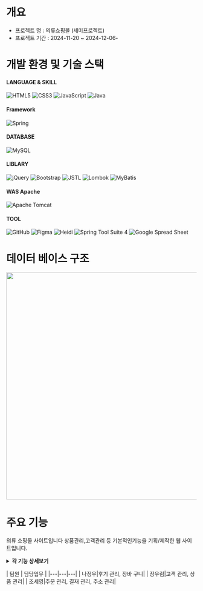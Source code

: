 #  개요
  - 프로젝트 명 : 의류쇼핑몰 (세미프로젝트)
  - 프로젝트 기간 : 2024-11-20 ~ 2024-12-06-<br>
#  개발 환경 및 기술 스택
#### LANGUAGE & SKILL
![HTML5](https://img.shields.io/badge/html5-%23E34F26.svg?style=for-the-badge&logo=html5&logoColor=white)
![CSS3](https://img.shields.io/badge/css3-%231572B6.svg?style=for-the-badge&logo=css3&logoColor=white)
![JavaScript](https://img.shields.io/badge/javascript-%23323330.svg?style=for-the-badge&logo=javascript&logoColor=%23F7DF1E)
![Java](https://img.shields.io/badge/java-%23ED8B00.svg?style=for-the-badge&logo=openjdk&logoColor=white)
#### Framework
![Spring](https://img.shields.io/badge/spring-%236DB33F.svg?style=for-the-badge&logo=spring%20Boot&logoColor=white)
#### DATABASE
![MySQL](https://img.shields.io/badge/mysql-4479A1.svg?style=for-the-badge&logo=mysql&logoColor=white)
#### LIBLARY
![jQuery](https://img.shields.io/badge/jquery-%230769AD.svg?style=for-the-badge&logo=jquery&logoColor=white)
![Bootstrap](https://img.shields.io/badge/bootstrap-%238511FA.svg?style=for-the-badge&logo=bootstrap&logoColor=white)
![JSTL](https://img.shields.io/badge/jstl-E4F7BA?style=for-the-badge)
![Lombok](https://img.shields.io/badge/Lombok-FFA7A7?style=for-the-badge)
![MyBatis](https://img.shields.io/badge/MyBatis-47C83E?style=for-the-badge)
#### WAS Apache
![Apache Tomcat](https://img.shields.io/badge/apache%20tomcat%2010-23F8DC75.svg?style=for-the-badge&logo=apache%20tomcat%2010&logoColor=black)
#### TOOL
![GitHub](https://img.shields.io/badge/github-%23121011.svg?style=for-the-badge&logo=github&logoColor=white)
![Figma](https://img.shields.io/badge/figma-%23F24E1E.svg?style=for-the-badge&logo=figma&logoColor=white)
![Heidi](https://img.shields.io/badge/Heidi%20SQL-6B9900?style=for-the-badge)
![Spring Tool Suite 4](https://img.shields.io/badge/Spring%20Tool%20Suite%204-8A2BE2?style=for-the-badge)
![Google Spread Sheet](https://img.shields.io/badge/Google%20Spread%20Sheet-4285F4?style=for-the-badge&logo=google&logoColor=white)


# 데이터 베이스 구조
<img src="https://github.com/user-attachments/assets/65572ec2-05cf-4023-8992-c2dbad68abc9" width="700" height="600"/>

# 주요 기능
의류 쇼핑몰 사이트입니다 상품관리,고객관리 등 기본적인기능을 기획/제작한 웹 사이트입니다.

<details>
<summary><b>각 기능 상세보기</b></summary>
<div markdown="1">
	
|기능|설명|
|---|---|
| 고객 관리 |
| 상품 관리 |
| 주문 관리 | 
| 결재 관리 | 
| 후기 관리 | 
| 주소 관리 | 
| 장바 구니 | 
</div>
</details>

| 팀원 | 담당업무 |
|---|---|---|
| 나정우</a>|후기 관리, 장바 구니|
| 장우림</a>|고객 관리, 상품 관리|
| 조세영</a>|주문 관리, 결재 관리, 주소 관리|


	

